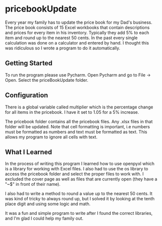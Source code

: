 # pricebookUpdate
Every year my family has to update the price book for my Dad's business. The price book consists of 15 Excel workbooks that contain descriptions and prices for every item in his inventory. Typically they add 5% to each item and round up to the nearest 50 cents. In the past every single calculation was done on a calculator and entered by hand. I thought this was ridiculous so I wrote a program to do it automatically.

## Getting Started
To run the program please use Pycharm. Open Pycharm and go to File -> Open. Select the priceBookUpdate folder.

## Configuration
There is a global variable called multiplier which is the percentage change for all items in the pricebook. I have it set to 1.05 for a 5% increase.

The pricebook folder contains all the pricebook files. Any .xlsx files in that folder will be updated. Note that cell formatting is important, i.e numbers must be formatted as numbers and text must be formatted as text. This allows my program to ignore all cells with text.

## What I Learned
In the process of writing this program I learned how to use openpyxl which is a library for working with Excel files. I also had to use the os library to access the pricebook folder and select the proper files to work with. I excluded the cover page as well as files that are currently open (they have a "~$" in front of their name).

I also had to write a method to round a value up to the nearest 50 cents. It was kind of tricky to always round up, but I solved it by looking at the tenth place digit and using some logic and math.

It was a fun and simple program to write after I found the correct libraries, and I'm glad I could help my family out.
